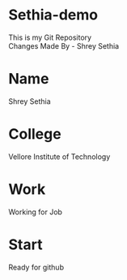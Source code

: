 # Sethia-demo
This is my Git Repository
<br>
Changes Made By - Shrey Sethia

# Name
Shrey Sethia 

# College
Vellore Institute of Technology

# Work
Working for Job

# Start
Ready for github
